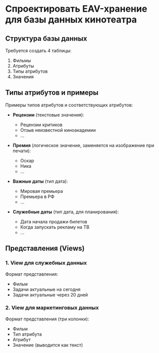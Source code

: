 ﻿# Спроектировать EAV-хранение для базы данных кинотеатра

## Структура базы данных

Требуется создать 4 таблицы:

1. Фильмы
2. Атрибуты
3. Типы атрибутов
4. Значения

## Типы атрибутов и примеры

Примеры типов атрибутов и соответствующих атрибутов:

- **Рецензии** (текстовые значения):
  - Рецензии критиков
  - Отзыв неизвестной киноакадемии
  - ...

- **Премия** (логическое значение, заменяется на изображение при печати):
  - Оскар
  - Ника
  - ...

- **Важные даты** (тип дата):
  - Мировая премьера
  - Премьера в РФ
  - ...

- **Служебные даты** (тип дата, для планирования):
  - Дата начала продажи билетов
  - Когда запускать рекламу на ТВ
  - ...

## Представления (Views)

### 1. View для служебных данных

Формат представления:
- Фильм
- Задачи актуальные на сегодня
- Задачи актуальные через 20 дней

### 2. View для маркетинговых данных

Формат представления (три колонки):
- Фильм
- Тип атрибута
- Атрибут
- Значение (выводится как текст)
